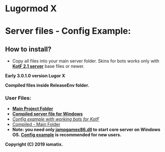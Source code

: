 # Lugormod X 

# Server files - Config Example:

## How to install?
- Copy all files into your main server folder. Skins for bots works only with **[KotF 2.1 server](https://www.moddb.com/mods/knights-of-the-force-21/downloads/kotf-multiplayer-server)** base files or newer.




**Early 3.0.1.0 version Lugor X**

**Compiled files inside ReleaseEnv folder.**

### User Files:
- **[Main Project Folder](https://github.com/omatix/Lugor-X)**
- **[Compiled server file for Windows](https://github.com/omatix/Lugor-X/blob/master/ReleaseEnv/jampgamex86.dll)**
- *[Config example with working bots for KotF](https://github.com/omatix/Lugor-X/blob/master/__example_config/)*
- [Compiled - Main Folder](https://github.com/omatix/Lugor-X/blob/master/ReleaseEnv/)
- **Note: you need only [jampgamex86.dll](https://github.com/omatix/Lugor-X/blob/master/ReleaseEnv/jampgamex86.dll) to start core server on Windows OS. [Config example](https://github.com/omatix/Lugor-X/blob/master/__example_config/) is recommended for new users.**



**Copyright (C) 2019 iomatix.**
